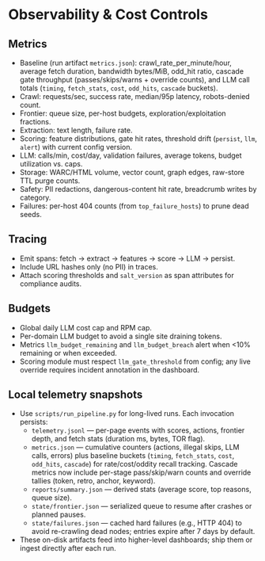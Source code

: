 # Observability & Cost Controls

## Metrics
- Baseline (run artifact `metrics.json`): crawl_rate_per_minute/hour, average fetch duration, bandwidth bytes/MiB, odd_hit ratio, cascade gate throughput (passes/skips/warns + override counts), and LLM call totals (`timing`, `fetch_stats`, `cost`, `odd_hits`, `cascade` buckets).
- Crawl: requests/sec, success rate, median/95p latency, robots-denied count.
- Frontier: queue size, per-host budgets, exploration/exploitation fractions.
- Extraction: text length, failure rate.
- Scoring: feature distributions, gate hit rates, threshold drift (`persist`, `llm`, `alert`) with current config version.
- LLM: calls/min, cost/day, validation failures, average tokens, budget utilization vs. caps.
- Storage: WARC/HTML volume, vector count, graph edges, raw-store TTL purge counts.
- Safety: PII redactions, dangerous-content hit rate, breadcrumb writes by category.
- Failures: per-host 404 counts (from `top_failure_hosts`) to prune dead seeds.

## Tracing
- Emit spans: fetch → extract → features → score → LLM → persist.
- Include URL hashes only (no PII) in traces.
- Attach scoring thresholds and `salt_version` as span attributes for compliance audits.

## Budgets
- Global daily LLM cost cap and RPM cap.
- Per-domain LLM budget to avoid a single site draining tokens.
- Metrics `llm_budget_remaining` and `llm_budget_breach` alert when <10% remaining or when exceeded.
- Scoring module must respect `llm_gate_threshold` from config; any live override requires incident annotation in the dashboard.

## Local telemetry snapshots
- Use `scripts/run_pipeline.py` for long-lived runs. Each invocation persists:
  - `telemetry.jsonl` — per-page events with scores, actions, frontier depth, and fetch stats (duration ms, bytes, TOR flag).
  - `metrics.json` — cumulative counters (actions, illegal skips, LLM calls, errors) plus baseline buckets (`timing`, `fetch_stats`, `cost`, `odd_hits`, `cascade`) for rate/cost/oddity recall tracking. Cascade metrics now include per-stage pass/skip/warn counts and override tallies (token, retro, anchor, keyword).
  - `reports/summary.json` — derived stats (average score, top reasons, queue size).
  - `state/frontier.json` — serialized queue to resume after crashes or planned pauses.
  - `state/failures.json` — cached hard failures (e.g., HTTP 404) to avoid re-crawling dead nodes; entries expire after 7 days by default.
- These on-disk artifacts feed into higher-level dashboards; ship them or ingest directly after each run.

